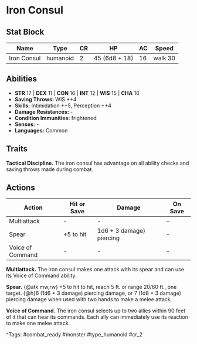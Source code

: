 # Iron Consul

## Stat Block

| Name | Type | CR | HP | AC | Speed |
|------|------|----|----|----|-------|
| Iron Consul | humanoid | 2 | 45 (6d8 + 18) | 16 | walk 30 |

## Abilities

- **STR** 17 | **DEX** 11 | **CON** 16 | **INT** 12 | **WIS** 15 | **CHA** 16
- **Saving Throws:** WIS ++4  
- **Skills:** Intimidation ++5, Perception ++4  
- **Damage Resistances:** -  
- **Condition Immunities:** frightened  
- **Senses:** -  
- **Languages:** Common

## Traits

**Tactical Discipline.** The iron consul has advantage on all ability checks and saving throws made during combat.


## Actions

| Action | Hit or Save | Damage | On Save |
|--------|--------------|--------|----------|
| Multiattack | - | - | - |
| Spear | +5 to hit | 1d6 + 3 damage) piercing | - |
| Voice of Command | - | - | - |

**Multiattack.** The iron consul makes one attack with its spear and can use its Voice of Command ability.

**Spear.** {@atk mw,rw} +5 to hit to hit, reach 5 ft. or range 20/60 ft., one target. {@h}6 (1d6 + 3 damage) piercing damage, or 7 (1d8 + 3 damage) piercing damage when used with two hands to make a melee attack.

**Voice of Command.** The iron consul selects up to two allies within 90 feet of it that can hear its commands. Each ally can immediately use its reaction to make one melee attack.


^Tags: #combat_ready #monster #type_humanoid #cr_2
